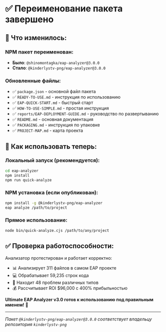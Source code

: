 # ✅ Переименование пакета завершено

## 🔄 Что изменилось:

### NPM пакет переименован:
- **Было**: `@shinomontagka/eap-analyzer@3.0.0`
- **Стало**: `@kinderlystv-png/eap-analyzer@3.0.0`

### Обновленные файлы:
- ✅ `package.json` - основной файл пакета
- ✅ `READY-TO-USE.md` - инструкция по использованию
- ✅ `EAP-QUICK-START.md` - быстрый старт
- ✅ `HOW-TO-USE-SIMPLE.md` - простая инструкция
- ✅ `reports/EAP-DEPLOYMENT-GUIDE.md` - руководство по развертыванию
- ✅ `README.md` - основная документация
- ✅ `PACKAGING.md` - инструкция по упаковке
- ✅ `PROJECT-MAP.md` - карта проекта

## 🎯 Как использовать теперь:

### Локальный запуск (рекомендуется):
```bash
cd eap-analyzer
npm install
npm run quick-analyze
```

### NPM установка (если опубликован):
```bash
npm install -g @kinderlystv-png/eap-analyzer
eap analyze /path/to/project
```

### Прямое использование:
```bash
node bin/quick-analyze.cjs /path/to/any/project
```

## ✅ Проверка работоспособности:

Анализатор протестирован и работает корректно:
- 📊 Анализирует 311 файлов в самом EAP проекте
- 💻 Обрабатывает 59,235 строк кода
- 🎯 Находит 48 проблем различных типов
- 💰 Рассчитывает ROI $96,000 с 400% прибыльностью

**Ultimate EAP Analyzer v3.0 готов к использованию под правильным именем!** 🚀

---
*Пакет `@kinderlystv-png/eap-analyzer@3.0.0` соответствует владельцу репозитория `kinderlystv-png`*
